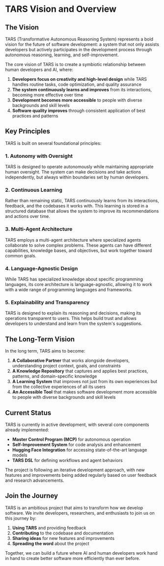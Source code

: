 # TARS Vision and Overview

## The Vision

TARS (Transformative Autonomous Reasoning System) represents a bold vision for the future of software development: a system that not only assists developers but actively participates in the development process through autonomous reasoning, learning, and self-improvement.

The core vision of TARS is to create a symbiotic relationship between human developers and AI, where:

1. **Developers focus on creativity and high-level design** while TARS handles routine tasks, code optimization, and quality assurance
2. **The system continuously learns and improves** from its interactions, becoming more effective over time
3. **Development becomes more accessible** to people with diverse backgrounds and skill levels
4. **Software quality improves** through consistent application of best practices and patterns

## Key Principles

TARS is built on several foundational principles:

### 1. Autonomy with Oversight

TARS is designed to operate autonomously while maintaining appropriate human oversight. The system can make decisions and take actions independently, but always within boundaries set by human developers.

### 2. Continuous Learning

Rather than remaining static, TARS continuously learns from its interactions, feedback, and the codebases it works with. This learning is stored in a structured database that allows the system to improve its recommendations and actions over time.

### 3. Multi-Agent Architecture

TARS employs a multi-agent architecture where specialized agents collaborate to solve complex problems. These agents can have different capabilities, knowledge bases, and objectives, but work together toward common goals.

### 4. Language-Agnostic Design

While TARS has specialized knowledge about specific programming languages, its core architecture is language-agnostic, allowing it to work with a wide range of programming languages and frameworks.

### 5. Explainability and Transparency

TARS is designed to explain its reasoning and decisions, making its operations transparent to users. This helps build trust and allows developers to understand and learn from the system's suggestions.

## The Long-Term Vision

In the long term, TARS aims to become:

1. **A Collaborative Partner** that works alongside developers, understanding project context, goals, and constraints
2. **A Knowledge Repository** that captures and applies best practices, patterns, and domain-specific knowledge
3. **A Learning System** that improves not just from its own experiences but from the collective experiences of all its users
4. **An Accessible Tool** that makes software development more accessible to people with diverse backgrounds and skill levels

## Current Status

TARS is currently in active development, with several core components already implemented:

- **Master Control Program (MCP)** for autonomous operation
- **Self-Improvement System** for code analysis and enhancement
- **Hugging Face Integration** for accessing state-of-the-art language models
- **TARS DSL** for defining workflows and agent behaviors

The project is following an iterative development approach, with new features and improvements being added regularly based on user feedback and research advancements.

## Join the Journey

TARS is an ambitious project that aims to transform how we develop software. We invite developers, researchers, and enthusiasts to join us on this journey by:

1. **Using TARS** and providing feedback
2. **Contributing** to the codebase and documentation
3. **Sharing ideas** for new features and improvements
4. **Spreading the word** about the project

Together, we can build a future where AI and human developers work hand in hand to create better software more efficiently than ever before.
